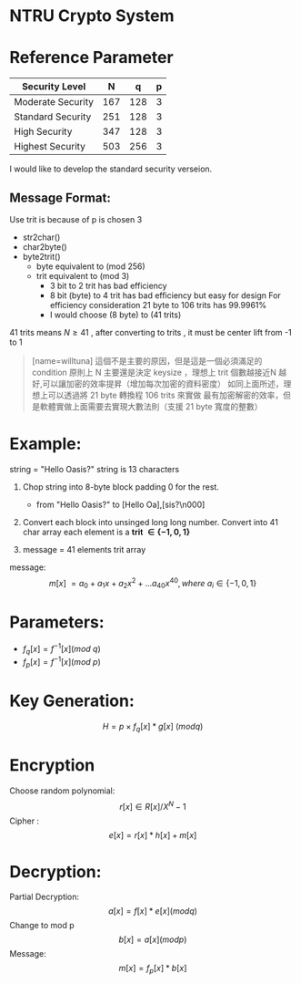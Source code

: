 # NTRU Crypto System

# Reference Parameter


| Security Level | N | q | p |
| -------- | -------- | -------- | -------- |
| Moderate Security    | 167 |  128  | 3   |
| Standard Security    | 251 |  128  | 3   |
| High     Security    | 347 |  128  | 3   |
| Highest  Security    | 503 |  256  | 3   |

I would like to develop the standard security verseion.

## Message Format:
Use trit is because of p is chosen 3

* str2char()
* char2byte()
* byte2trit() 
    - byte equivalent to (mod 256)
    - trit equivalent to (mod 3)
        - 3 bit to 2 trit has bad efficiency
        - 8 bit (byte) to 4 trit has bad efficiency but easy for design
        For efficiency consideration 21 byte to 106 trits has 99.9961% 
        - I would choose (8 byte) to (41 trits)

41 trits means $N \geq 41$ , after converting to trits , it must be center lift from -1 to 1
> [name=willtuna]
> 這個不是主要的原因，但是這是一個必須滿足的condition
> 原則上 N 主要還是決定 keysize ，理想上 trit 個數越接近N 越好,可以讓加密的效率提昇（增加每次加密的資料密度）
> 如同上面所述，理想上可以透過將 21 byte 轉換程 106 trits 來實做 最有加密解密的效率，但是軟體實做上面需要去實現大數法則（支援 21 byte 寬度的整數）
    
    

# Example: 
string = "Hello Oasis?" 
string is 13 characters 
1. Chop string into 8-byte block padding 0 for the rest.
   - from "Hello Oasis?" to [Hello Oa],[sis?\n000]
2. Convert each block into unsinged long long number. Convert into 41 char array each element is a <B>trit $\in{\{-1,0,1\}}$</B>
   
3. message = 41 elements trit array

message:
$$m[x]\ = a_0 + a_1x + a_2x^2 + ...a_{40}x^{40} , where\ a_i \in \{-1,0,1\}$$
# Parameters:
* $f_q[x] = f^{-1}[x] (mod\ q)$
* $f_p[x] = f^{-1}[x] (mod\ p)$

# Key Generation:
$$ H = p\times f_q[x]*g[x]\ (mod q) $$

# Encryption
Choose random polynomial:
$$ r[x] \in R[x]/X^N-1 $$
Cipher  : $$ e[x] = r[x]*h[x]+m[x]$$

# Decryption:
Partial Decryption:
$$a[x] = f[x]*e[x] (mod q)$$
Change to mod p
$$b[x] = a[x] (mod p)$$
Message:$$m[x] = f_p[x]*b[x]$$